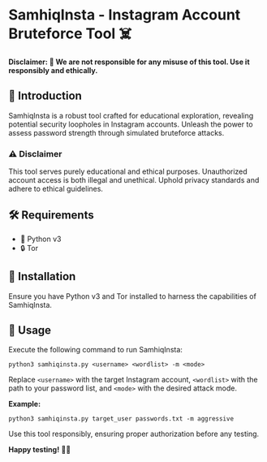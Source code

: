 # SamhiqInsta - Instagram Account Bruteforce Tool ☠️

**Disclaimer: 🚨 We are not responsible for any misuse of this tool. Use it responsibly and ethically.**

## 🚀 Introduction

SamhiqInsta is a robust tool crafted for educational exploration, revealing potential security loopholes in Instagram accounts. Unleash the power to assess password strength through simulated bruteforce attacks.

### ⚠️ Disclaimer

This tool serves purely educational and ethical purposes. Unauthorized account access is both illegal and unethical. Uphold privacy standards and adhere to ethical guidelines.

## 🛠️ Requirements

- 🐍 Python v3
- 🔒 Tor

## 🔧 Installation

Ensure you have Python v3 and Tor installed to harness the capabilities of SamhiqInsta.

## 🚀 Usage

Execute the following command to run SamhiqInsta:

```
python3 samhiqinsta.py <username> <wordlist> -m <mode>
```

Replace `<username>` with the target Instagram account, `<wordlist>` with the path to your password list, and `<mode>` with the desired attack mode.

**Example:**
```
python3 samhiqinsta.py target_user passwords.txt -m aggressive
```

Use this tool responsibly, ensuring proper authorization before any testing.

**Happy testing!** 🚀🔐
